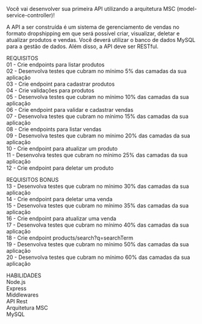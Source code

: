 Você vai desenvolver sua primeira API utilizando a arquitetura MSC (model-service-controller)!

A API a ser construída é um sistema de gerenciamento de vendas no formato dropshipping em que será possível criar, visualizar, deletar e atualizar produtos e vendas. Você deverá utilizar o banco de dados MySQL para a gestão de dados. Além disso, a API deve ser RESTful.

REQUISITOS
<br/>
01 - Crie endpoints para listar produtos<br/>
02 - Desenvolva testes que cubram no mínimo 5% das camadas da sua aplicação<br/>
03 - Crie endpoint para cadastrar produtos<br/>
04 - Crie validações para produtos<br/>
05 - Desenvolva testes que cubram no mínimo 10% das camadas da sua aplicação<br/>
06 - Crie endpoint para validar e cadastrar vendas<br/>
07 - Desenvolva testes que cubram no mínimo 15% das camadas da sua aplicação<br/>
08 - Crie endpoints para listar vendas<br/>
09 - Desenvolva testes que cubram no mínimo 20% das camadas da sua aplicação<br/>
10 - Crie endpoint para atualizar um produto<br/>
11 - Desenvolva testes que cubram no mínimo 25% das camadas da sua aplicação<br/>
12 - Crie endpoint para deletar um produto<br/>

REQUISITOS BONUS
<br/>
13 - Desenvolva testes que cubram no mínimo 30% das camadas da sua aplicação<br/>
14 - Crie endpoint para deletar uma venda<br/>
15 - Desenvolva testes que cubram no mínimo 35% das camadas da sua aplicação<br/>
16 - Crie endpoint para atualizar uma venda<br/>
17 - Desenvolva testes que cubram no mínimo 40% das camadas da sua aplicação<br/>
18 - Crie endpoint products/search?q=searchTerm<br/>
19 - Desenvolva testes que cubram no mínimo 50% das camadas da sua aplicação<br/>
20 - Desenvolva testes que cubram no mínimo 60% das camadas da sua aplicação<br/>

HABILIDADES<br/>
Node.js<br/>
Express<br/>
Middlewares<br/>
API Rest<br/>
Arquitetura MSC<br/>
MySQL<br/>
